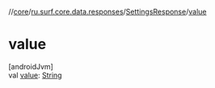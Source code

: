 //[core](../../../index.md)/[ru.surf.core.data.responses](../index.md)/[SettingsResponse](index.md)/[value](value.md)

# value

[androidJvm]\
val [value](value.md): [String](https://kotlinlang.org/api/latest/jvm/stdlib/kotlin/-string/index.html)
